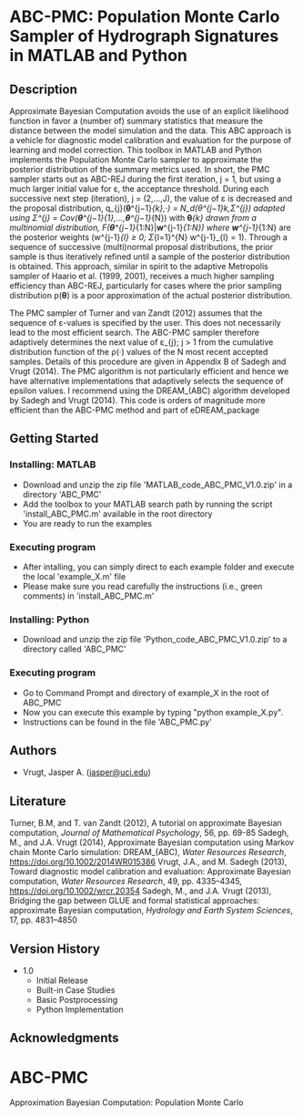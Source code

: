 # ABC-PMC: Population Monte Carlo Sampler of Hydrograph Signatures in MATLAB and Python

## Description

Approximate Bayesian Computation avoids the use of an explicit likelihood function in favor a (number of) summary statistics that measure the distance between the model simulation and the data. This ABC approach is a vehicle for diagnostic model calibration and evaluation for the purpose of learning and model correction. This toolbox in MATLAB and Python implements the Population Monte Carlo sampler to approximate the posterior distribution of the summary metrics used. In short, the PMC sampler starts out as ABC-REJ during the first iteration, j = 1, but using a much larger initial value for ε, the acceptance threshold. During each successive next step (iteration), j = (2,...,J), the value of ε is decreased and the proposal distribution, q_{j}(**θ**^{j−1}_{k},·) = N_d(θ^{j−1}_k,Σ^{j}) adapted using Σ^{j} = Cov(**θ**^{j−1}_{1},...,**θ**^{j−1}_{N}) with **θ**_{k} drawn from a multinomial distribution, F(**θ**^{j−1}_{1:N}|**w**^{j-1}_{1:N}) where **w**^{j-1}_{1:N} are the posterior weights (w^{j-1}_{l} ≥ 0; Σ_{l=1}^{N} w^{j-1}_{l} = 1). Through a sequence of successive (multi)normal proposal distributions, the prior sample is thus iteratively refined until a sample of the posterior distribution is obtained. This approach, similar in spirit to the adaptive Metropolis sampler of Haario et al. (1999, 2001), receives a much higher sampling
efficiency than ABC-REJ, particularly for cases where the prior sampling distribution p(**θ**) is a poor approximation of the actual posterior distribution.

The PMC sampler of Turner and van Zandt (2012) assumes that the sequence of ε-values is specified by the user. This does not necessarily lead to the most efficient search. The ABC-PMC sampler therefore adaptively determines the next value of ε_{j}; j > 1 from the cumulative distribution function of the ρ(·) values of the N most recent accepted samples. Details of this procedure are given in Appendix B of Sadegh and Vrugt (2014). The PMC algorithm is not particularly efficient and hence we have alternative implementations that adaptively selects the sequence of epsilon values. I recommend using the DREAM_(ABC) algorithm developed by Sadegh and Vrugt (2014). This code is orders of magnitude more efficient than the ABC-PMC method and part of eDREAM_package   

## Getting Started

### Installing: MATLAB

* Download and unzip the zip file 'MATLAB_code_ABC_PMC_V1.0.zip' in a directory 'ABC_PMC'
* Add the toolbox to your MATLAB search path by running the script 'install_ABC_PMC.m' available in the root directory
* You are ready to run the examples

### Executing program

* After intalling, you can simply direct to each example folder and execute the local 'example_X.m' file
* Please make sure you read carefully the instructions (i.e., green comments) in 'install_ABC_PMC.m'  

### Installing: Python

* Download and unzip the zip file 'Python_code_ABC_PMC_V1.0.zip' to a directory called 'ABC_PMC'

### Executing program

* Go to Command Prompt and directory of example_X in the root of ABC_PMC
* Now you can execute this example by typing "python example_X.py".
* Instructions can be found in the file 'ABC_PMC.py' 
  
## Authors

* Vrugt, Jasper A. (jasper@uci.edu) 

## Literature
Turner, B.M, and T. van Zandt (2012), A tutorial on approximate Bayesian computation, _Journal of       Mathematical Psychology_, 56, pp. 69-85
Sadegh, M., and J.A. Vrugt (2014), Approximate Bayesian computation using Markov chain Monte Carlo     simulation: DREAM_(ABC), _Water Resources Research_, https://doi.org/10.1002/2014WR015386        Vrugt, J.A., and M. Sadegh (2013), Toward diagnostic model calibration and evaluation: Approximate Bayesian computation, _Water Resources Research_, 49, pp. 4335–4345,       
   https://doi.org/10.1002/wrcr.20354
Sadegh, M., and J.A. Vrugt (2013), Bridging the gap between GLUE and formal statistical approaches:   approximate Bayesian computation, _Hydrology and Earth System Sciences_, 17, pp. 4831–4850

## Version History

* 1.0
    * Initial Release
    * Built-in Case Studies
    * Basic Postprocessing
    * Python Implementation

## Acknowledgments


# ABC-PMC
Approximation Bayesian Computation: Population Monte Carlo
